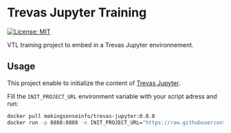# Trevas Jupyter Training

[![License: MIT](https://img.shields.io/badge/License-MIT-blue.svg)](https://opensource.org/licenses/MIT)

VTL training project to embed in a Trevas Jupyter environnement.

## Usage

This project enable to initialize the content of [Trevas Jupyter](https://github.com/Making-Sense-Info/Trevas-Jupyter).

Fill the `INIT_PROJECT_URL` environment variable with your script adress and run:

```bash
docker pull makingsenseinfo/trevas-jupyter:0.8.0
docker run -p 8888:8888 -e INIT_PROJECT_URL="https://raw.githubusercontent.com/Making-Sense-Info/Trevas-Jupyter-Training/main/init-notebook.sh" makingsenseinfo/trevas-jupyter:0.8.0
```